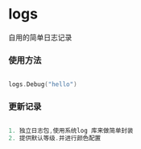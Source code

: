 # logs
自用的简单日志记录

### 使用方法
```go

logs.Debug("hello")
```

### 更新记录
```go

1. 独立日志包,使用系统log 库来做简单封装
2. 提供默认等级.并进行颜色配置
```